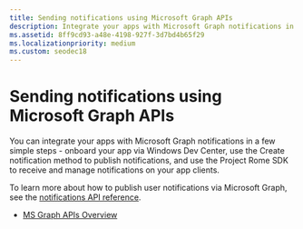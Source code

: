 ```yaml
---
title: Sending notifications using Microsoft Graph APIs
description: Integrate your apps with Microsoft Graph notifications in a few simple steps.
ms.assetid: 8ff9cd93-a48e-4198-927f-3d7bd4b65f29
ms.localizationpriority: medium
ms.custom: seodec18
---
```


# Sending notifications using Microsoft Graph APIs

You can integrate your apps with Microsoft Graph notifications in a few simple steps - onboard your app via Windows Dev Center, use the Create notification method to publish notifications, and use the Project Rome SDK to receive and manage notifications on your app clients.

To learn more about how to publish user notifications via Microsoft Graph, see the [notifications API reference](/graph/api/resources/notifications-api-overview).

* [MS Graph APIs Overview](/graph/notifications-concept-overview)